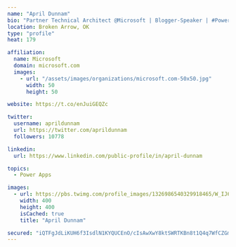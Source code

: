 ```yaml
---
name: "April Dunnam"
bio: "Partner Technical Architect @Microsoft | Blogger-Speaker | #PowerApps, #PowerAutomate, #Office365, #SharePoint | #WIT | #Karaoke Queen"
location: Broken Arrow, OK
type: "profile"
heat: 179

affiliation:
  name: Microsoft
  domain: microsoft.com
  images:
    - url: "/assets/images/organizations/microsoft.com-50x50.jpg"
      width: 50
      height: 50

website: https://t.co/enJuiGEQZc

twitter:
  username: aprildunnam
  url: https://twitter.com/aprildunnam
  followers: 10778

linkedin:
  url: https://www.linkedin.com/public-profile/in/april-dunnam

topics:
  - Power Apps

images:
  - url: https://pbs.twimg.com/profile_images/1326986540329918465/W_IJ6Ih2_400x400.jpg
    width: 400
    height: 400
    isCached: true
    title: "April Dunnam"

secured: "iQTFgJdLiKUH6f3IsdlN1KYQUCEnO/cIsAwXwY8ktSWRTKBn8t1Q4q7WfCZGmRlX8hGnmAgu4kVw/VerGctqlq3mATus0gA6kYs5NFUgpMvMK0G3Z+F8/UKzpP7ibaRYhLkxIc447QoaS9TcQ/yuBCX1ofLun98MBvWIq1/R/szJ18UuLzrIZEXv3vMC+Y44OQ3vWWHjhqSur1VbVZaxy4fP8KSnBQbuee68iTf4MKu3T01LyqfE8+nArMoTBOQANV3gbGMPobLrpfgvv2cEUvzO9jd9qCCbb8NlJWcIzgH3ssPSfe4/fZgMPHivv5kmrrDSaSrF7kKAv9oyEFAku6GNeRTffE93HvvYFUEIckDe1wRLIOaZ1JNvh/tiNDp4JPGwCSvfpjzBC4b1tNJcuXN54DfHvyaHJBx14ClLWEg=;E038XMrSdJv9G8DZiqBQ/Q=="
---
```


